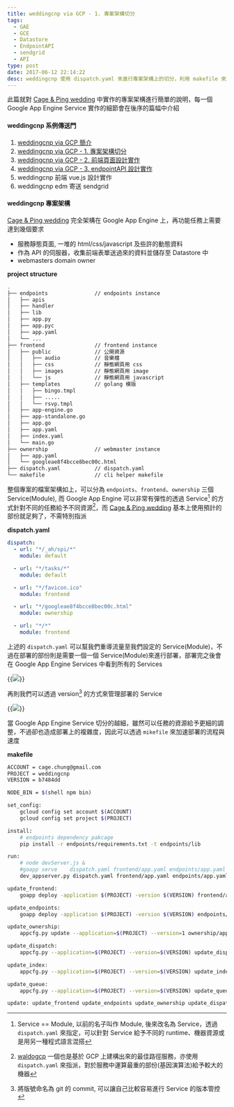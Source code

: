 ```yaml
---
title: weddingcnp via GCP - 1. 專案架構切分
tags:
  - GAE
  - GCE
  - Datastore
  - EndpointAPI
  - sendgrid
  - API
type: post
date: 2017-06-12 22:14:22
desc: weddingcnp 使用 dispatch.yaml 來進行專案架構上的切分，利用 makefile 來加速部署的流程、速度
---
```


此篇就對 [Cage & Ping wedding](http://weddingcnp.appspot.com/) 中實作的專案架構進行簡單的說明，每一個 Google App Engine Service 實作的細節會在後序的篇幅中介紹

#### weddingcnp 系例傳送門

1. [weddingcnp via GCP 簡介](https://kaichu.io/2017/06/08/weddingcnp-via-gcp/)
1. [weddingcnp via GCP - 1. 專案架構切分](https://kaichu.io/2017/06/12/weddingcnp-via-gcp-1/)
1. [weddingcnp via GCP - 2. 前端頁面設計實作](https://kaichu.io/2017/06/18/weddingcnp-via-gcp-2/)
1. [weddingcnp via GCP - 3. endpointAPI 設計實作](https://kaichu.io/2017/07/12/weddingcnp-via-gcp-3/)
1. weddingcnp 前端 vue.js 設計實作
1. weddingcnp edm 寄送 sendgrid

#### weddingcnp 專案架構

[Cage & Ping wedding](http://weddingcnp.appspot.com/) 完全架構在 Google App Engine 上，再功能任務上需要達到幾個要求

- 服務靜態頁面, 一堆的 html/css/javascript 及些許的動態資料
- 作為 API 的伺服器，收集前端表單送過來的資料並儲存至 Datastore 中
- webmasters domain owner

__project structure__

```bash
.
├── endpoints               // endpoints instance
│   ├── apis
│   ├── handler
│   ├── lib
│   ├── app.py
│   ├── app.pyc
│   ├── app.yaml
│   └── ...
├── frontend                // frontend instance
│   ├── public              // 公開資源
│   │   ├── audio           // 音樂檔
│   │   ├── css             // 靜態網頁用 css
│   │   ├── images          // 靜態網頁用 image
│   │   └── js              // 靜態網頁用 javascript
│   ├── templates           // golang 模版
│   │   ├── bingo.tmpl
│   │   ├── .....
│   │   └── rsvp.tmpl
│   ├── app-engine.go
│   ├── app-standalone.go
│   ├── app.go
│   ├── app.yaml
│   ├── index.yaml
│   └── main.go
├── ownership               // webmaster instance
│   ├── app.yaml
│   └── googleae8f4bcce8bec00c.html
├── dispatch.yaml           // dispatch.yaml
└── makefile                // cli helper makefile
```

<!-- more -->

整個專案的檔案架構如上，可以分為 `endpoints`、`frontend`、`ownership` 三個 Service(Module), 而 Google App Engine 可以非常有彈性的透過 Service[^1] 的方式針對不同的任務給予不同資源[^2]，而 [Cage & Ping wedding](http://weddingcnp.appspot.com/) 基本上使用預計的部份就足夠了，不需特別指派

__dispatch.yaml__

```yaml
dispatch:
  - url: "*/_ah/spi/*"
    module: default

  - url: "*/tasks/*"
    module: default

  - url: "*/favicon.ico"
    module: frontend

  - url: "*/googleae8f4bcce8bec00c.html"
    module: ownership

  - url: "*/*"
    module: frontend
```

上述的 `dispatch.yaml` 可以幫我們重導流量至我們設定的 Service(Module)，不過在部署的部份則是需要一個一個 Service(Module)來進行部署，部署完之後會在 Google App Engine Services 中看到所有的 Services

{{<img src="/posts/weddingcnp-via-gcp-1/weddingcnp-via-gcp-1_1.png">}}

再則我們可以透過 version[^3] 的方式來管理部署的 Service

{{<img src="/posts/weddingcnp-via-gcp-1/weddingcnp-via-gcp-1_2.png">}}

當 Google App Engine Service 切分的越細，雖然可以任務的資源給予更細的調整，不過卻也造成部署上的複雜度，因此可以透過 `mikefile` 來加速部署的流程與速度

__makefile__

```bash
ACCOUNT = cage.chung@gmail.com
PROJECT = weddingcnp
VERSION = b7484dd

NODE_BIN = $(shell npm bin)

set_config:
	gcloud config set account $(ACCOUNT)
	gcloud config set project $(PROJECT)

install:
	# endpoints dependency pakcage
	pip install -r endpoints/requirements.txt -t endpoints/lib

run:
	# node devServer.js &
	#goapp serve	dispatch.yaml frontend/app.yaml	endpoints/app.yaml ownership/app.yaml
	dev_appserver.py dispatch.yaml frontend/app.yaml endpoints/app.yaml ownership/app.yaml --appidentity_email_address=save-avatar@weddingcnp.iam.gserviceaccount.com --appidentity_private_key_path=/Users/cage/.gvm/pkgsets/go1.7/global/src/github.com/cage1016/weddingcnp/endpoints/weddingcnp-3a652c96507d.pem --skip_sdk_update_check=yes --host 0.0.0.0 --enable_sendmail=yes

update_frontend:
	goapp deploy -application $(PROJECT) -version $(VERSION) frontend/app.yaml

update_endpoints:
	goapp deploy -application $(PROJECT) -version $(VERSION) endpoints/app.yaml

update_ownership:
	appcfg.py update --application=$(PROJECT) --version=1 ownership/app.yaml

update_dispatch:
	appcfg.py --application=$(PROJECT) --version=$(VERSION) update_dispatch .

update_index:
	appcfg.py --application=$(PROJECT) --version=$(VERSION) update_indexes endpoints

update_queue:
	appcfg.py --application=$(PROJECT) --version=$(VERSION) update_queues endpoints

update: update_frontend update_endpoints update_ownership update_dispatch update_index update_queue
```

[^1]: Service == Module, 以前的名子叫作 Module, 後來改名為 Service，透過 `dispatch.yaml` 來指定，可以針對 Service 給予不同的 runtime、機器資源或是用另一種程式語言混搭
[^2]: [waldogcp](https://www.slideshare.net/cagechung/waldogcp) 一個也是基於 GCP 上建構出來的最佳路徑服務，亦使用 `dispatch.yaml` 來指派，對於服務中運算最重的部份(基因演算法)給予較大的機器
[^3]: 將版號命名為 git 的 commit, 可以讓自己比較容易進行 Service 的版本管控
